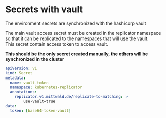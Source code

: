 # Secrets with vault

The environment secrets are synchronized with the hashicorp vault  

The main vault access secret must be created in the replicator namespace so that it can be replicated to the namespaces that will use the vault.  
This secret contain access token to access vault.  

**This should be the only secret created manually, the others will be synchronized in the cluster**


```yaml
apiVersion: v1
kind: Secret
metadata:
  name: vault-token
  namespace: kubernetes-replicator
  annotations:
    replicator.v1.mittwald.de/replicate-to-matching: > 
        use-vault=true
data:
  token: [base64-token-vault]
```